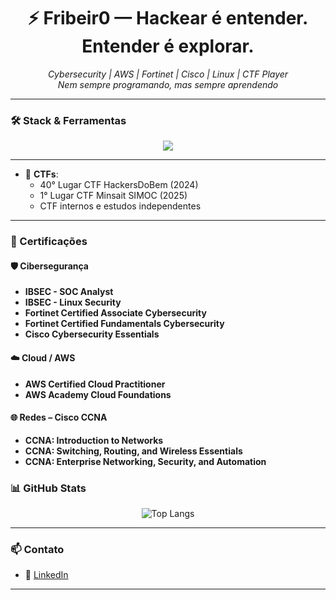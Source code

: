<h1 align="center">⚡ Fribeir0 — Hackear é entender. Entender é explorar.

</h1>

<p align="center">
  <i>Cybersecurity | AWS | Fortinet | Cisco | Linux | CTF Player</i><br>
  <i>Nem sempre programando, mas sempre aprendendo</i>
</p>

---

### 🛠️ Stack & Ferramentas

<p align="center">
  <img src="https://skillicons.dev/icons?i=aws,azure,linux,py,go,bash,kali,docker,git,github,grafanna">
</p>

---

- 🧩 **CTFs**:
  - 40° Lugar CTF HackersDoBem (2024)
  - 1° Lugar CTF Minsait SIMOC (2025)
  - CTF internos e estudos independentes

---

### 📜 Certificações

#### 🛡️ **Cibersegurança**
- **IBSEC - SOC Analyst**
- **IBSEC - Linux Security**
- **Fortinet Certified Associate Cybersecurity**
- **Fortinet Certified Fundamentals Cybersecurity**
- **Cisco Cybersecurity Essentials**

#### ☁️ **Cloud / AWS**
- **AWS Certified Cloud Practitioner**
- **AWS Academy Cloud Foundations**

#### 🌐 **Redes – Cisco CCNA**
- **CCNA: Introduction to Networks**
- **CCNA: Switching, Routing, and Wireless Essentials**
- **CCNA: Enterprise Networking, Security, and Automation**


### 📊 GitHub Stats

<p align="center">
  <img src="https://github-readme-stats.vercel.app/api/top-langs/?username=fribeir0&layout=compact&theme=radical" alt="Top Langs"/>
</p>

---


### 📫 Contato

- 💼 [LinkedIn](#)

---

